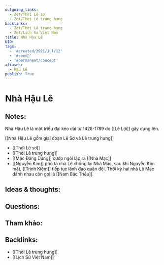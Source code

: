 ```yaml
---
outgoing_links:
  - Zet/Thời Lê sơ
  - Zet/Thời Lê trung hưng
backlinks:
  - Zet/Thời Lê trung hưng
  - Zet/Lịch Sử Việt Nam
title: Nhà Hậu Lê
UID: 
tags:
  - '#created/2021/Jul/12'
  - '#seed🥜'
  - '#permanent/concept'
aliases:
  - Hậu Lê
publish: True
---
```

# Nhà Hậu Lê

## Notes:
Nhà Hậu Lê là một triều đại kéo dài từ 1428-1789 do [[Lê Lợi]] gây dựng lên.

[[Nhà Hậu Lê gồm giai đoạn Lê Sơ và Lê trung hưng]]
- [[Thời Lê sơ]]
- [[Thời Lê trung hưng]]
- [[Mạc Đăng Dung]] cướp ngôi lập ra [[Nhà Mạc]]
- [[Nguyễn Kim]] phò tá nhà Lê chống lại Nhà Mạc, sau khi Nguyễn Kim mất, [[Trịnh Kiểm]] tiếp tục lãnh đạo quân đội. Thời kỳ hai nhà Lê Mạc đánh nhau còn gọi là [[Nam Bắc Triều]].

## Ideas & thoughts:

## Questions:

## Tham khảo:


## Backlinks:
- [[Thời Lê trung hưng]]
- [[Lịch Sử Việt Nam]]
